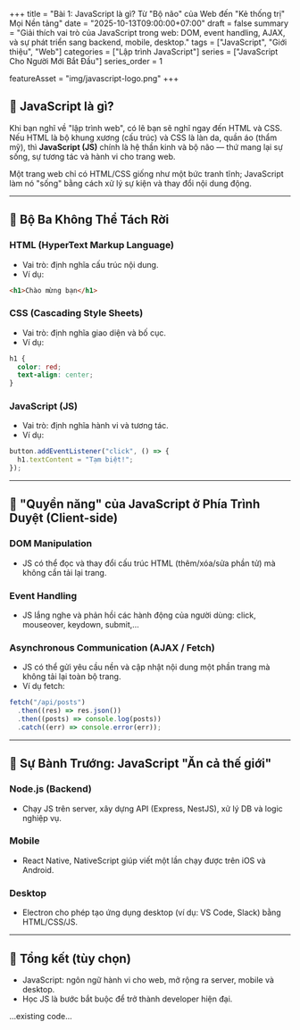 +++
title = "Bài 1: JavaScript là gì? Từ \"Bộ não\" của Web đến \"Kẻ thống trị\" Mọi Nền tảng"
date = "2025-10-13T09:00:00+07:00"
draft = false
summary = "Giải thích vai trò của JavaScript trong web: DOM, event handling, AJAX, và sự phát triển sang backend, mobile, desktop."
tags = ["JavaScript", "Giới thiệu", "Web"]
categories = ["Lập trình JavaScript"]
series = ["JavaScript Cho Người Mới Bắt Đầu"]
series_order = 1

featureAsset = "img/javascript-logo.png"
+++

## 🧠 JavaScript là gì?

Khi bạn nghĩ về "lập trình web", có lẽ bạn sẽ nghĩ ngay đến HTML và CSS.  
Nếu HTML là bộ khung xương (cấu trúc) và CSS là làn da, quần áo (thẩm mỹ), thì **JavaScript (JS)** chính là hệ thần kinh và bộ não — thứ mang lại sự sống, sự tương tác và hành vi cho trang web.

Một trang web chỉ có HTML/CSS giống như một bức tranh tĩnh; JavaScript làm nó "sống" bằng cách xử lý sự kiện và thay đổi nội dung động.

---

## 🎨 Bộ Ba Không Thể Tách Rời

### HTML (HyperText Markup Language)

- Vai trò: định nghĩa cấu trúc nội dung.
- Ví dụ:

```html
<h1>Chào mừng bạn</h1>
```

### CSS (Cascading Style Sheets)

- Vai trò: định nghĩa giao diện và bố cục.
- Ví dụ:

```css
h1 {
  color: red;
  text-align: center;
}
```

### JavaScript (JS)

- Vai trò: định nghĩa hành vi và tương tác.
- Ví dụ:

```javascript
button.addEventListener("click", () => {
  h1.textContent = "Tạm biệt!";
});
```

---

## 💪 "Quyền năng" của JavaScript ở Phía Trình Duyệt (Client-side)

### DOM Manipulation

- JS có thể đọc và thay đổi cấu trúc HTML (thêm/xóa/sửa phần tử) mà không cần tải lại trang.

### Event Handling

- JS lắng nghe và phản hồi các hành động của người dùng: click, mouseover, keydown, submit,…

### Asynchronous Communication (AJAX / Fetch)

- JS có thể gửi yêu cầu nền và cập nhật nội dung một phần trang mà không tải lại toàn bộ trang.
- Ví dụ fetch:

```javascript
fetch("/api/posts")
  .then((res) => res.json())
  .then((posts) => console.log(posts))
  .catch((err) => console.error(err));
```

---

## 🚀 Sự Bành Trướng: JavaScript "Ăn cả thế giới"

### Node.js (Backend)

- Chạy JS trên server, xây dựng API (Express, NestJS), xử lý DB và logic nghiệp vụ.

### Mobile

- React Native, NativeScript giúp viết một lần chạy được trên iOS và Android.

### Desktop

- Electron cho phép tạo ứng dụng desktop (ví dụ: VS Code, Slack) bằng HTML/CSS/JS.

---

## 🎯 Tổng kết (tùy chọn)

- JavaScript: ngôn ngữ hành vi cho web, mở rộng ra server, mobile và desktop.
- Học JS là bước bắt buộc để trở thành developer hiện đại.

...existing code...
